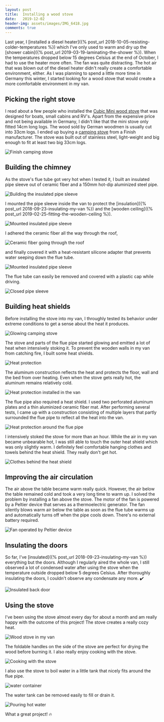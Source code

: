 ```yaml
---
layout: post
title:  Installing a wood stove
date:   2019-12-02
header-img: assets/images/IMG_6418.jpg
comments: true
---
```


Last year, I [installed a diesel heater]({% post_url 2018-10-05-resisting-colder-temperatures %}) which I've only used to warm and dry up the [shower cabin]({% post_url 2019-03-19-laminating-the-shower %}). When the temperatures dropped below 15 degrees Celsius at the end of October, I had to use the heater more often. The fan was quite distracting. The hot air that was blown out of the diesel heater didn't really create a comfortable environment, either. As I was planning to spend a little more time in Germany this winter, I started looking for a wood stove that would create a more comfortable environment in my van.

## Picking the right stove

I read about a few people who installed the [Cubic Mini wood stove](https://cubicminiwoodstoves.com/collections/cub-cb-108/products/cb-1008-br-cubic-mini-wood-stove) that was designed for boats, small cabins and RV's. Apart from the expensive price and not being available in Germany, I didn't like that the mini stove only fitted 14cm long logs. The wood sold by German woodmen is usually cut into 33cm logs. I ended up buying a [camping stove](https://www.gstove.com/gstove/12004/gstove-heat-view-camping-stove-compact-with-high-effect-plus-glass-door) from a Finish manufacturer. The stove was built out of stainless steel, light-weight and big enough to fit at least two big 33cm logs.

![Finish camping stove](/assets/images/IMG_6207.jpg)

## Building the chimney

As the stove's flue tube got very hot when I tested it, I built an insulated pipe sleeve out of ceramic fiber and a 150mm hot-dip aluminized steel pipe.

![Building the insulated pipe sleeve](/assets/images/IMG_6247.jpg)

I mounted the pipe sleeve inside the van to protect the [insulation]({% post_url 2018-09-23-insulating-my-van %}) and the [wooden ceiling]({% post_url 2019-02-25-fitting-the-wooden-ceiling %}).

![Mounted insulated pipe sleeve](/assets/images/IMG_6252.jpg)

I adhered the ceramic fiber all the way through the roof,

![Ceramic fiber going through the roof](/assets/images/IMG_6249.jpg)

and finally covered it with a heat-resistant silicone adapter that prevents water seeping down the flue tube.

![Mounted insulated pipe sleeve](/assets/images/IMG_6264.jpg)

The flue tube can easily be removed and covered with a plastic cap while driving.

![Closed pipe sleeve](/assets/images/IMG_6253.jpg)

## Building heat shields

Before installing the stove into my van, I throughly tested its behavior under extreme conditions to get a sense about the heat it produces.

![Glowing camping stove](/assets/images/IMG_6212.jpg)

The stove and parts of the flue pipe started glowing and emitted a lot of heat when intensively stoking it. To prevent the wooden walls in my van from catching fire, I built some heat shields.

![Heat protection](/assets/images/IMG_6290.jpg)

The aluminum construction reflects the heat and protects the floor, wall and the bed from over heating. Even when the stove gets really hot, the aluminum remains relatively cold.

![Heat protection installed in the van](/assets/images/IMG_6392.jpg)

The flue pipe also required a heat shield. I used two perforated aluminum plates and a thin aluminized ceramic fiber mat. After performing several tests, I came up with a construction consisting of multiple layers that partly surrounded the flue pipe to reflect all the heat into the van.

![Heat protection around the flue pipe](/assets/images/IMG_6395.jpg)

I intensively stoked the stove for more than an hour. While the air in my van became unbearable hot, I was still able to touch the outer heat shield which was only slightly warm. I definitely feel comfortable hanging clothes and towels behind the heat shield. They really don't get hot.

![Clothes behind the heat shield](/assets/images/IMG_6416.jpg)

## Improving the air circulation

The air above the table became warm really quick. However, the air below the table remained cold and took a very long time to warm up. I solved the problem by installing a fan above the stove. The motor of the fan is powered by a Peltier device that serves as a thermoelectric generator. The fan silently blows warm air below the table as soon as the flue tube warms up and automatically turns off when the pipe cools down. There's no external battery required.

![Fan operated by Peltier device](/assets/images/IMG_6394.jpg)

## Insulating the doors

So far, I've [insulated]({% post_url 2018-09-23-insulating-my-van %}) everything but the doors. Although I regularly aired the whole van, I still observed a lot of condensed water after using the stove when the temperature outside dropped below 5 degrees Celsius. After thoroughly insulating the doors, I couldn't observe any condensate any more. :heavy_check_mark:

![Insulated back door](/assets/images/IMG_6398.jpg)

## Using the stove

I've been using the stove almost every day for about a month and am really happy with the outcome of this project! The stove creates a really cozy heat.

![Wood stove in my van](/assets/images/IMG_6418.jpg)

The foldable handles on the side of the stove are perfect for drying the wood before burning it. I also really enjoy cooking with the stove.

![Cooking with the stove](/assets/images/IMG_6350.jpg)

I also use the stove to boil water in a little tank that nicely fits around the flue pipe.

![water container](/assets/images/IMG_6392_detail.jpg)

The water tank can be removed easily to fill or drain it.

![Pouring hot water](/assets/images/IMG_6391.jpg)

What a great project! :fire:

